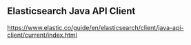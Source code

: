 

## Elasticsearch Java API Client

https://www.elastic.co/guide/en/elasticsearch/client/java-api-client/current/index.html